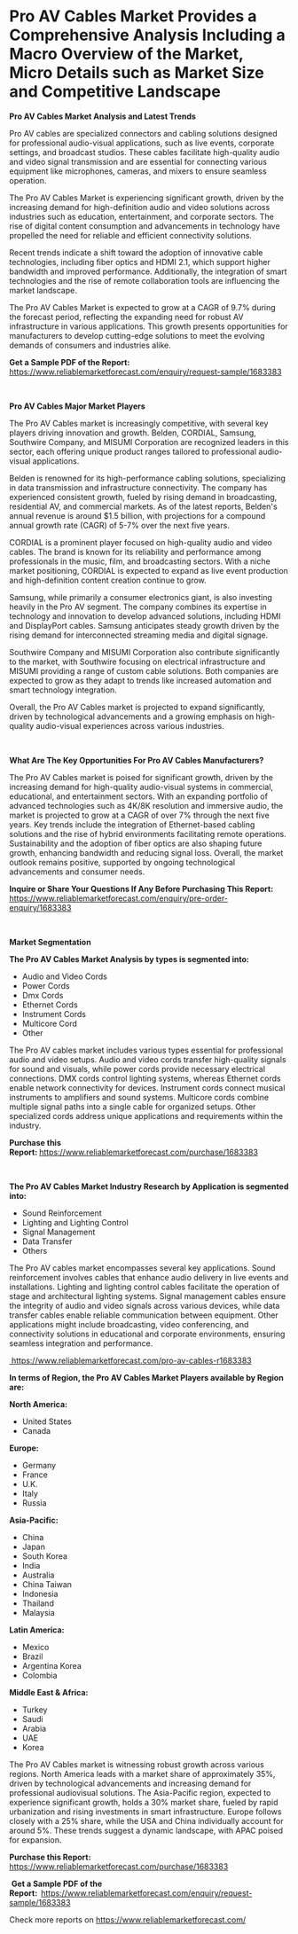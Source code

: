 <p><h1>Pro AV Cables Market Provides a Comprehensive Analysis Including a Macro Overview of the Market, Micro Details such as Market Size and Competitive Landscape</h1></p><p><strong>Pro AV Cables Market Analysis and Latest Trends</strong></p>
<p><p>Pro AV cables are specialized connectors and cabling solutions designed for professional audio-visual applications, such as live events, corporate settings, and broadcast studios. These cables facilitate high-quality audio and video signal transmission and are essential for connecting various equipment like microphones, cameras, and mixers to ensure seamless operation.</p><p>The Pro AV Cables Market is experiencing significant growth, driven by the increasing demand for high-definition audio and video solutions across industries such as education, entertainment, and corporate sectors. The rise of digital content consumption and advancements in technology have propelled the need for reliable and efficient connectivity solutions.</p><p>Recent trends indicate a shift toward the adoption of innovative cable technologies, including fiber optics and HDMI 2.1, which support higher bandwidth and improved performance. Additionally, the integration of smart technologies and the rise of remote collaboration tools are influencing the market landscape.</p><p>The Pro AV Cables Market is expected to grow at a CAGR of 9.7% during the forecast period, reflecting the expanding need for robust AV infrastructure in various applications. This growth presents opportunities for manufacturers to develop cutting-edge solutions to meet the evolving demands of consumers and industries alike.</p></p>
<p><strong>Get a Sample PDF of the Report:&nbsp;</strong> <a href="https://www.reliablemarketforecast.com/enquiry/request-sample/1683383?utm_campaign=2280&utm_medium=2&utm_source=Github&utm_content=ia&utm_term=09022025&utm_id=pro-av-cables">https://www.reliablemarketforecast.com/enquiry/request-sample/1683383</a></p>
<p>&nbsp;</p>
<p><strong>Pro AV Cables Major Market Players</strong></p>
<p><p>The Pro AV Cables market is increasingly competitive, with several key players driving innovation and growth. Belden, CORDIAL, Samsung, Southwire Company, and MISUMI Corporation are recognized leaders in this sector, each offering unique product ranges tailored to professional audio-visual applications.</p><p>Belden is renowned for its high-performance cabling solutions, specializing in data transmission and infrastructure connectivity. The company has experienced consistent growth, fueled by rising demand in broadcasting, residential AV, and commercial markets. As of the latest reports, Belden's annual revenue is around $1.5 billion, with projections for a compound annual growth rate (CAGR) of 5-7% over the next five years.</p><p>CORDIAL is a prominent player focused on high-quality audio and video cables. The brand is known for its reliability and performance among professionals in the music, film, and broadcasting sectors. With a niche market positioning, CORDIAL is expected to expand as live event production and high-definition content creation continue to grow.</p><p>Samsung, while primarily a consumer electronics giant, is also investing heavily in the Pro AV segment. The company combines its expertise in technology and innovation to develop advanced solutions, including HDMI and DisplayPort cables. Samsung anticipates steady growth driven by the rising demand for interconnected streaming media and digital signage.</p><p>Southwire Company and MISUMI Corporation also contribute significantly to the market, with Southwire focusing on electrical infrastructure and MISUMI providing a range of custom cable solutions. Both companies are expected to grow as they adapt to trends like increased automation and smart technology integration.</p><p>Overall, the Pro AV Cables market is projected to expand significantly, driven by technological advancements and a growing emphasis on high-quality audio-visual experiences across various industries.</p></p>
<p>&nbsp;</p>
<p><strong>What Are The Key Opportunities For Pro AV Cables Manufacturers?</strong></p>
<p><p>The Pro AV Cables market is poised for significant growth, driven by the increasing demand for high-quality audio-visual systems in commercial, educational, and entertainment sectors. With an expanding portfolio of advanced technologies such as 4K/8K resolution and immersive audio, the market is projected to grow at a CAGR of over 7% through the next five years. Key trends include the integration of Ethernet-based cabling solutions and the rise of hybrid environments facilitating remote operations. Sustainability and the adoption of fiber optics are also shaping future growth, enhancing bandwidth and reducing signal loss. Overall, the market outlook remains positive, supported by ongoing technological advancements and consumer needs.</p></p>
<p><strong>Inquire or Share Your Questions If Any Before Purchasing This Report:</strong> <a href="https://www.reliablemarketforecast.com/enquiry/pre-order-enquiry/1683383?utm_campaign=2280&utm_medium=2&utm_source=Github&utm_content=ia&utm_term=09022025&utm_id=pro-av-cables">https://www.reliablemarketforecast.com/enquiry/pre-order-enquiry/1683383</a></p>
<p>&nbsp;</p>
<p><strong>Market Segmentation</strong></p>
<p><strong>The Pro AV Cables Market Analysis by types is segmented into:</strong></p>
<p><ul><li>Audio and Video Cords</li><li>Power Cords</li><li>Dmx Cords</li><li>Ethernet Cords</li><li>Instrument Cords</li><li>Multicore Cord</li><li>Other</li></ul></p>
<p><p>The Pro AV cables market includes various types essential for professional audio and video setups. Audio and video cords transfer high-quality signals for sound and visuals, while power cords provide necessary electrical connections. DMX cords control lighting systems, whereas Ethernet cords enable network connectivity for devices. Instrument cords connect musical instruments to amplifiers and sound systems. Multicore cords combine multiple signal paths into a single cable for organized setups. Other specialized cords address unique applications and requirements within the industry.</p></p>
<p><strong>Purchase this Report:&nbsp;</strong><a href="https://www.reliablemarketforecast.com/purchase/1683383?utm_campaign=2280&utm_medium=2&utm_source=Github&utm_content=ia&utm_term=09022025&utm_id=pro-av-cables">https://www.reliablemarketforecast.com/purchase/1683383</a></p>
<p>&nbsp;</p>
<p><strong>The Pro AV Cables Market Industry Research by Application is segmented into:</strong></p>
<p><ul><li>Sound Reinforcement</li><li>Lighting and Lighting Control</li><li>Signal Management</li><li>Data Transfer</li><li>Others</li></ul></p>
<p><p>The Pro AV cables market encompasses several key applications. Sound reinforcement involves cables that enhance audio delivery in live events and installations. Lighting and lighting control cables facilitate the operation of stage and architectural lighting systems. Signal management cables ensure the integrity of audio and video signals across various devices, while data transfer cables enable reliable communication between equipment. Other applications might include broadcasting, video conferencing, and connectivity solutions in educational and corporate environments, ensuring seamless integration and performance.</p></p>
<p><a href="https://www.reliablemarketforecast.com/pro-av-cables-r1683383?utm_campaign=2280&utm_medium=2&utm_source=Github&utm_content=ia&utm_term=09022025&utm_id=pro-av-cables">&nbsp;https://www.reliablemarketforecast.com/pro-av-cables-r1683383</a></p>
<p><strong>In terms of Region, the Pro AV Cables Market Players available by Region are:</strong></p>
<p>
    <p> <strong> North America: </strong>
        <ul>
            <li>United States</li>
            <li>Canada</li>
        </ul>
        </p> 
    <p> <strong> Europe: </strong>
        <ul>
            <li>Germany</li>
            <li>France</li>
            <li>U.K.</li>
            <li>Italy</li>
            <li>Russia</li>
        </ul>
        </p> 
    <p> <strong> Asia-Pacific: </strong>
        <ul>
            <li>China</li>
            <li>Japan</li>
            <li>South Korea</li>
            <li>India</li>
            <li>Australia</li>
            <li>China Taiwan</li>
            <li>Indonesia</li>
            <li>Thailand</li>
            <li>Malaysia</li>
        </ul>
        </p> 
    <p> <strong> Latin America: </strong>
        <ul>
            <li>Mexico</li>
            <li>Brazil</li>
            <li>Argentina Korea</li>
            <li>Colombia</li>
        </ul>
        </p> 
    <p> <strong> Middle East & Africa: </strong>
        <ul>
            <li>Turkey</li>
            <li>Saudi</li>
            <li>Arabia</li>
            <li>UAE</li>
            <li>Korea</li>
        </ul>
    </p>
    </p>
<p><p>The Pro AV Cables market is witnessing robust growth across various regions. North America leads with a market share of approximately 35%, driven by technological advancements and increasing demand for professional audiovisual solutions. The Asia-Pacific region, expected to experience significant growth, holds a 30% market share, fueled by rapid urbanization and rising investments in smart infrastructure. Europe follows closely with a 25% share, while the USA and China individually account for around 5%. These trends suggest a dynamic landscape, with APAC poised for expansion.</p></p>
<p><strong>Purchase this Report: </strong><a href="https://www.reliablemarketforecast.com/purchase/1683383?utm_campaign=2280&utm_medium=2&utm_source=Github&utm_content=ia&utm_term=09022025&utm_id=pro-av-cables">https://www.reliablemarketforecast.com/purchase/1683383</a></p>
<p>&nbsp;<strong>Get a Sample PDF of the Report:&nbsp;&nbsp;</strong><a href="https://www.reliablemarketforecast.com/enquiry/request-sample/1683383?utm_campaign=2280&utm_medium=2&utm_source=Github&utm_content=ia&utm_term=09022025&utm_id=pro-av-cables">https://www.reliablemarketforecast.com/enquiry/request-sample/1683383</a></p>
<p><strong></strong></p>
<p>Check more reports on <a href="https://www.reliablemarketforecast.com/?utm_campaign=2280&utm_medium=2&utm_source=Github&utm_content=ia&utm_term=09022025&utm_id=pro-av-cables">https://www.reliablemarketforecast.com/</a></p>